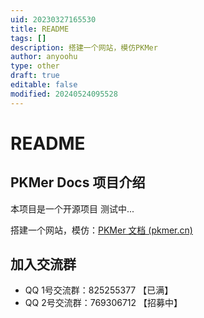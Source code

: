 ```yaml
---
uid: 20230327165530
title: README
tags: []
description: 搭建一个网站，模仿PKMer
author: anyoohu
type: other
draft: true
editable: false
modified: 20240524095528
---
```


# README

## PKMer Docs 项目介绍

本项目是一个开源项目 测试中...

搭建一个网站，模仿：[PKMer 文档 (pkmer.cn)](https://pkmer.cn/page/1/)



## 加入交流群

- QQ 1号交流群：825255377 【已满】
- QQ 2号交流群：769306712 【招募中】


